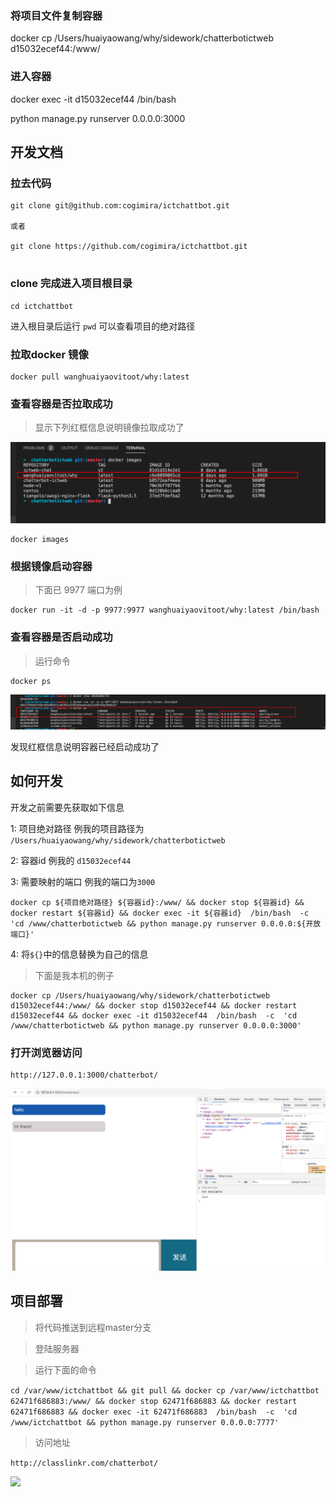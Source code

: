 
### 将项目文件复制容器

docker cp /Users/huaiyaowang/why/sidework/chatterbotictweb d15032ecef44:/www/

### 进入容器

docker exec -it d15032ecef44 /bin/bash

python manage.py runserver 0.0.0.0:3000


## 开发文档

### 拉去代码

```
git clone git@github.com:cogimira/ictchattbot.git

或者

git clone https://github.com/cogimira/ictchattbot.git


```

### clone 完成进入项目根目录

```
cd ictchattbot

```

进入根目录后运行  ``` pwd ``` 可以查看项目的绝对路径

### 拉取docker 镜像

```
docker pull wanghuaiyaovitoot/why:latest
```

### 查看容器是否拉取成功

> 显示下列红框信息说明镜像拉取成功了

![](./assets/docker_images.png)


```
docker images
```

### 根据镜像启动容器

> 下面已 9977 端口为例

```
docker run -it -d -p 9977:9977 wanghuaiyaovitoot/why:latest /bin/bash
```

### 查看容器是否启动成功

> 运行命令
```
docker ps
```
![](./assets/dockerps.png)

发现红框信息说明容器已经启动成功了


## 如何开发

开发之前需要先获取如下信息

1: 项目绝对路径 例我的项目路径为  ```/Users/huaiyaowang/why/sidework/chatterbotictweb```

2: 容器id 例我的 ```d15032ecef44```

3: 需要映射的端口 例我的端口为```3000```

```
docker cp ${项目绝对路径} ${容器id}:/www/ && docker stop ${容器id} && docker restart ${容器id} && docker exec -it ${容器id}  /bin/bash  -c  'cd /www/chatterbotictweb && python manage.py runserver 0.0.0.0:${开放端口}'
```

4: 将```${}```中的信息替换为自己的信息


> 下面是我本机的例子

```
docker cp /Users/huaiyaowang/why/sidework/chatterbotictweb d15032ecef44:/www/ && docker stop d15032ecef44 && docker restart d15032ecef44 && docker exec -it d15032ecef44  /bin/bash  -c  'cd /www/chatterbotictweb && python manage.py runserver 0.0.0.0:3000'
```

### 打开浏览器访问

```
http://127.0.0.1:3000/chatterbot/
```

![](./assets/localhost.png)

## 项目部署

> 将代码推送到远程master分支


> 登陆服务器


> 运行下面的命令

 ```cd /var/www/ictchattbot && git pull && docker cp /var/www/ictchattbot 62471f686883:/www/ && docker stop 62471f686883 && docker restart 62471f686883 && docker exec -it 62471f686883  /bin/bash  -c  'cd /www/ictchattbot && python manage.py runserver 0.0.0.0:7777'```

> 访问地址

```http://classlinkr.com/chatterbot/```

![](./assets/classlink.png)